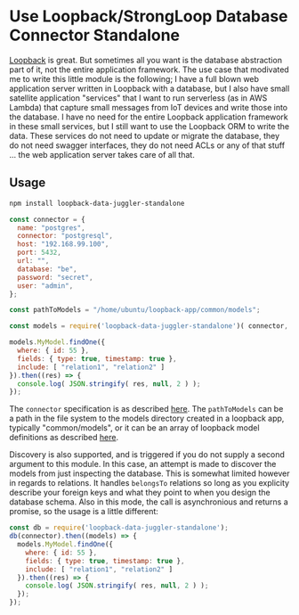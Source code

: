 # Use Loopback/StrongLoop Database Connector Standalone

[Loopback](https://loopback.io/doc/en/lb3/index.html) is great.  But sometimes all you want is the database abstraction part of it,
not the entire application framework.  The use case that modivated me to write this little module is the following; I have a full
blown web application server written in Loopback with a database, but I also have small satellite application "services" that I
want to run serverless (as in AWS Lambda) that capture small messages from IoT devices and write those into the database.  I have no
need for the entire Loopback application framework in these small services, but I still want to use the Loopback ORM to write
the data.  These services do not need to update or migrate the database, they do not need swagger interfaces, they do not need
ACLs or any of that stuff ... the web application server takes care of all that.

## Usage

```sh
npm install loopback-data-juggler-standalone
```

```js
const connector = {
  name: "postgres",
  connector: "postgresql",
  host: "192.168.99.100",
  port: 5432,
  url: "",
  database: "be",
  password: "secret",
  user: "admin",
};

const pathToModels = "/home/ubuntu/loopback-app/common/models";

const models = require('loopback-data-juggler-standalone')( connector, pathToModels );

models.MyModel.findOne({
  where: { id: 55 },
  fields: { type: true, timestamp: true },
  include: [ "relation1", "relation2" ]
}).then((res) => {
  console.log( JSON.stringify( res, null, 2 ) );
});
```

The `connector` specification is as described [here](https://loopback.io/doc/en/lb3/Defining-data-sources.html).  The `pathToModels` can
be a path in the file system to the models directory created in a loopback app, typically "common/models", or it can be an array of loopback model
definitions as described [here](https://loopback.io/doc/en/lb3/Customizing-models.html).

Discovery is also supported, and is triggered if you do not supply a second argument to this module.  In this case, an attempt is made to
discover the models from just inspecting the database.  This is somewhat limited however in regards to relations.  It handles `belongsTo`
relations so long as you explicity describe your foreign keys and what they point to when you design the database schema.  Also in this mode,
the call is asynchronious and returns a promise, so the usage is a little different:

```js
const db = require('loopback-data-juggler-standalone');
db(connector).then((models) => {
  models.MyModel.findOne({
    where: { id: 55 },
    fields: { type: true, timestamp: true },
    include: [ "relation1", "relation2" ]
  }).then((res) => {
    console.log( JSON.stringify( res, null, 2 ) );
  });
});
```


